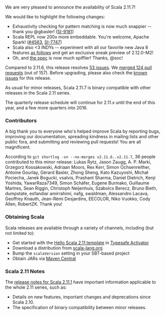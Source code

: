 We are very pleased to announce the availability of Scala 2.11.7!

We would like to highlight the following changes:

  - Exhaustivity checking for pattern matching is now much snappier -- thank you @gbasler! ([SI-9181](https://issues.scala-lang.org/browse/SI-9181))
  - Scala REPL now 200x more embeddable. You're welcome, Apache Spark! ([#4563](https://github.com/scala/scala/pull/4563), [SI-7747](https://issues.scala-lang.org/browse/SI-7747))
  - Scala also <3 INDYs -- experiment with all our favorite new Java 8 features [as follows](https://github.com/scala/make-release-notes/blob/2.11.x/experimental-backend.md) and get an exclusive sneak preview of 2.12.0-M2!
  - Oh, and [the spec](http://www.scala-lang.org/files/archive/spec/2.11/) is now much spiffier! Thanks, @soc!

Compared to 2.11.6, this release resolves [53 issues](https://issues.scala-lang.org/issues/?jql=project%20%3D%20SI%20AND%20resolution%20%3D%20Fixed%20AND%20fixVersion%20in%20%28%22Scala%202.11.7%22%29%20ORDER%20BY%20component%20ASC%2C%20priority%20DESC).  We [merged 124 pull requests](https://github.com/scala/scala/pulls?q=is%3Apr+is%3Amerged+milestone%3A2.11.7) (out of 157).  Before upgrading, please also check the [known issues](https://issues.scala-lang.org/issues/?jql=project%20%3D%20SI%20AND%20status%3Dopen%20AND%20affectedVersion%20%3D%20%22Scala%202.11.7%22%20and%20fixVersion%20%3E%3D%20%22Scala%202.11.7%22%20ORDER%20BY%20component%20ASC%2C%20priority%20DESC) for this release.

As usual for minor releases, Scala 2.11.7 is binary compatible with other releases in the Scala 2.11 series.

The quarterly release schedule will continue for 2.11.x until the end of this year, and a few more quarters into 2016.

### Contributors

A big thank you to everyone who's helped improve Scala by reporting bugs, improving our documentation, spreading kindness in mailing lists and other public fora, and submitting and reviewing pull requests! You are all magnificent.

According to `git shortlog -sn --no-merges v2.11.6..v2.11.7`, 36 people contributed to this minor release: Lukas Rytz, Jason Zaugg, A. P. Marki, Grzegorz Kossakowski, Adriaan Moors, Rex Kerr, Simon Ochsenreither, Antoine Gourlay, Gérard Basler, Zhong Sheng, Kato Kazuyoshi, Michał Pociecha, Janek Bogucki, vsalvis, Prashant Sharma, Daniel Dietrich, Kenji Yoshida, YawarRaza7349, Simon Schäfer, Eugene Burmako, Guillaume Martres, Sean Riggin, Christoph Neijenhuis, Szabolcs Berecz, Bruno Bieth, dumpstate, esfandiar amirrahimi, nafg, swaldman, Alessandro Lacava, Geoffrey Knauth, Jean-Rémi Desjardins, EECOLOR, Niko Vuokko, Cody Allen, RobertZK. Thank you!

### Obtaining Scala

Scala releases are available through a variety of channels, including (but not limited to):

  - Get started with the [Hello Scala 2.11 template](https://typesafe.com/activator/template/hello-scala-2_11) in [Typesafe Activator](https://typesafe.com/platform/getstarted)
  - Download a distribution from [scala-lang.org](http://scala-lang.org/download/2.11.7.html)
  - Bump the `scalaVersion` setting in your SBT-based project
  - Obtain JARs via [Maven Central](http://search.maven.org/#search%7Cga%7C1%7Cg%3A%22org.scala-lang%22%20AND%20v%3A%222.11.7%22)

### Scala 2.11 Notes

The [release notes for Scala 2.11.1](http://scala-lang.org/news/2.11.1) have important information applicable to the whole 2.11 series, such as:

  - Details on new features, important changes and deprecations since Scala 2.10.
  - The specification of binary compatibility between minor releases.
